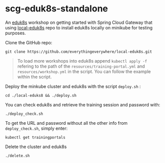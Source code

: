 # scg-eduk8s-standalone

An [eduk8s](https://docs.eduk8s.io/en/latest/project-details/project-overview.html) workshop on getting started with Spring Cloud Gateway that using [local-eduk8s](https://github.com/everythingeverywhere/local-eduk8s) repo to install eduk8s locally on minikube for testing purposes.

Clone the GitHub repo:

```copy
git clone https://github.com/everythingeverywhere/local-eduk8s.git
```

> To load more workshops into eduk8s append `kubectl apply -f` refering to the path of the `resources/training-portal.yml` and `resources/workshop.yml` in the script. You can follow the example within the script.

Deploy the minkube cluster and eduk8s with the script `deploy.sh` :

```copy
cd ./local-eduks8 && ./deploy.sh
```

You can check eduk8s and retrieve the training session and password with:

```copy
./deploy_check.sh
```

To get the URL and password without all the other info from `deploy_check.sh`, simply enter:

```copy
kubectl get trainingportals
```


Delete the cluster and eduk8s

```copy
./delete.sh
```

